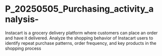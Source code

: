 # P_20250505_Purchasing_activity_analysis-
Instacart is a grocery delivery platform where customers can place an order and have it delivered. Analyze the shopping behavior of Instacart users to identify repeat purchase patterns, order frequency, and key products in the shopping process
